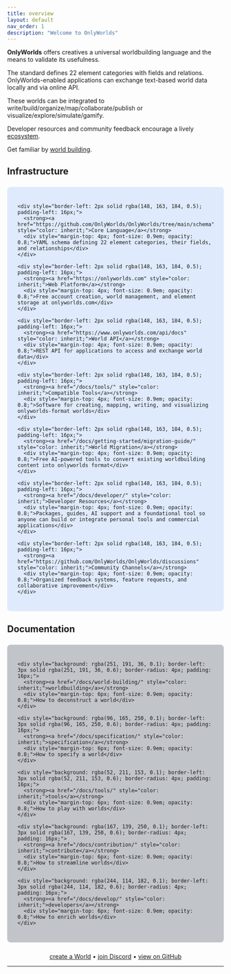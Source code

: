 ```yaml
---
title: overview
layout: default
nav_order: 1
description: "Welcome to OnlyWorlds"
---
```


**OnlyWorlds** offers creatives a universal worldbuilding language and the means to validate its usefulness.

The standard defines 22 element categories with fields and relations. OnlyWorlds-enabled applications can exchange text-based world data locally and via online API. 

These worlds can be integrated to write/build/organize/map/collaborate/publish or visualize/explore/simulate/gamify. 

Developer resources and community feedback encourage a lively [ecosystem](link).

Get familiar by [world building](/docs/world-building/).

    

## Infrastructure

<div style="background: rgba(59, 130, 246, 0.15); border-radius: 8px; padding: 24px; margin: 24px 0;">
  <div style="display: grid; gap: 16px;">

    <div style="border-left: 2px solid rgba(148, 163, 184, 0.5); padding-left: 16px;">
      <strong><a href="https://github.com/OnlyWorlds/OnlyWorlds/tree/main/schema" style="color: inherit;">Core Language</a></strong>
      <div style="margin-top: 4px; font-size: 0.9em; opacity: 0.8;">YAML schema defining 22 element categories, their fields, and relationships</div>
    </div>

    <div style="border-left: 2px solid rgba(148, 163, 184, 0.5); padding-left: 16px;">
      <strong><a href="https://onlyworlds.com" style="color: inherit;">Web Platform</a></strong>
      <div style="margin-top: 4px; font-size: 0.9em; opacity: 0.8;">Free account creation, world management, and element storage at onlyworlds.com</div>
    </div>

    <div style="border-left: 2px solid rgba(148, 163, 184, 0.5); padding-left: 16px;">
      <strong><a href="https://www.onlyworlds.com/api/docs" style="color: inherit;">World API</a></strong>
      <div style="margin-top: 4px; font-size: 0.9em; opacity: 0.8;">REST API for applications to access and exchange world data</div>
    </div>

    <div style="border-left: 2px solid rgba(148, 163, 184, 0.5); padding-left: 16px;">
      <strong><a href="/docs/tools/" style="color: inherit;">Compatible Tools</a></strong>
      <div style="margin-top: 4px; font-size: 0.9em; opacity: 0.8;">Software for creating, mapping, writing, and visualizing onlyworlds-format worlds</div>
    </div>

    <div style="border-left: 2px solid rgba(148, 163, 184, 0.5); padding-left: 16px;">
      <strong><a href="/docs/getting-started/migration-guide/" style="color: inherit;">World Migration</a></strong>
      <div style="margin-top: 4px; font-size: 0.9em; opacity: 0.8;">Free AI-powered tools to convert existing worldbuilding content into onlyworlds format</div>
    </div>

    <div style="border-left: 2px solid rgba(148, 163, 184, 0.5); padding-left: 16px;">
      <strong><a href="/docs/developer/" style="color: inherit;">Developer Resources</a></strong>
      <div style="margin-top: 4px; font-size: 0.9em; opacity: 0.8;">Packages, guides, AI support and a foundational tool so anyone can build or integrate personal tools and commercial applications</div>
    </div>

    <div style="border-left: 2px solid rgba(148, 163, 184, 0.5); padding-left: 16px;">
      <strong><a href="https://github.com/OnlyWorlds/OnlyWorlds/discussions" style="color: inherit;">Community Channels</a></strong>
      <div style="margin-top: 4px; font-size: 0.9em; opacity: 0.8;">Organized feedback systems, feature requests, and collaborative improvement</div>
    </div>

  </div>
</div>


## Documentation

<div style="background: rgba(55, 65, 81, 0.3); border-radius: 8px; padding: 24px; margin: 24px 0;">
  <div style="display: grid; gap: 16px;">

    <div style="background: rgba(251, 191, 36, 0.1); border-left: 3px solid rgba(251, 191, 36, 0.6); border-radius: 4px; padding: 16px;">
      <strong><a href="/docs/world-building/" style="color: inherit;">worldbuilding</a></strong>
      <div style="margin-top: 6px; font-size: 0.9em; opacity: 0.8;">How to deconstruct a world</div>
    </div>

    <div style="background: rgba(96, 165, 250, 0.1); border-left: 3px solid rgba(96, 165, 250, 0.6); border-radius: 4px; padding: 16px;">
      <strong><a href="/docs/specification/" style="color: inherit;">specification</a></strong>
      <div style="margin-top: 6px; font-size: 0.9em; opacity: 0.8;">How to specify a world</div>
    </div>

    <div style="background: rgba(52, 211, 153, 0.1); border-left: 3px solid rgba(52, 211, 153, 0.6); border-radius: 4px; padding: 16px;">
      <strong><a href="/docs/tools/" style="color: inherit;">tools</a></strong>
      <div style="margin-top: 6px; font-size: 0.9em; opacity: 0.8;">How to play with worlds</div>
    </div>

    <div style="background: rgba(167, 139, 250, 0.1); border-left: 3px solid rgba(167, 139, 250, 0.6); border-radius: 4px; padding: 16px;">
      <strong><a href="/docs/contribution/" style="color: inherit;">contribute</a></strong>
      <div style="margin-top: 6px; font-size: 0.9em; opacity: 0.8;">How to streamline worlds</div>
    </div>

    <div style="background: rgba(244, 114, 182, 0.1); border-left: 3px solid rgba(244, 114, 182, 0.6); border-radius: 4px; padding: 16px;">
      <strong><a href="/docs/develop/" style="color: inherit;">developers</a></strong>
      <div style="margin-top: 6px; font-size: 0.9em; opacity: 0.8;">How to enrich worlds</div>
    </div>

  </div>
</div>


<div style="text-align: center;">
<a href="https://www.onlyworlds.com/accounts/login/">create a World</a> • <a href="https://discord.gg/twCjqvVBwb">join Discord</a> • <a href="https://github.com/OnlyWorlds/OnlyWorlds">view on GitHub</a>
</div>


---


